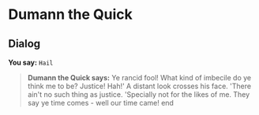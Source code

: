 # Dumann the Quick





## Dialog

**You say:** `Hail`



>**Dumann the Quick says:** Ye rancid fool!  What kind of imbecile do ye think me to be?  Justice!  Hah!'  A distant look crosses his face.  'There ain't no such thing as justice.  'Specially not for the likes of me.  They say ye time comes - well our time came!
end
